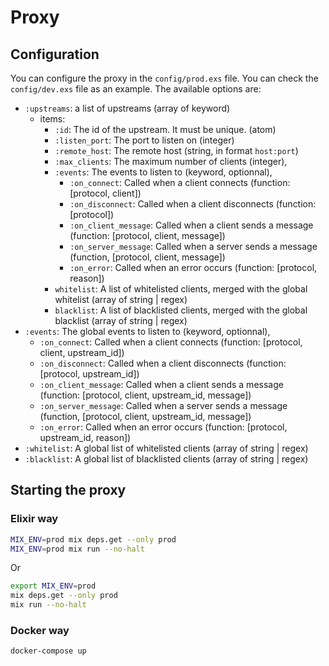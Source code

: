 # Proxy

## Configuration
You can configure the proxy in the `config/prod.exs` file.
You can check the `config/dev.exs` file as an example.
The available options are:

- `:upstreams`: a list of upstreams (array of keyword)
  - items:
    - `:id`: The id of the upstream. It must be unique. (atom)
    - `:listen_port`: The port to listen on (integer)
    - `:remote_host`: The remote host (string, in format `host:port`)
    - `:max_clients`: The maximum number of clients (integer),
    - `:events`: The events to listen to (keyword, optionnal),
      - `:on_connect`: Called when a client connects (function: \[protocol, client])
      - `:on_disconnect`: Called when a client disconnects (function: \[protocol])
      - `:on_client_message`: Called when a client sends a message (function: \[protocol, client, message])
      - `:on_server_message`: Called when a server sends a message (function, \[protocol, client, message])
      - `:on_error`: Called when an error occurs (function: \[protocol, reason])
    - `whitelist`: A list of whitelisted clients, merged with the global whitelist (array of string | regex)
    - `blacklist`: A list of blacklisted clients, merged with the global blacklist (array of string | regex)
- `:events`: The global events to listen to (keyword, optionnal),
  - `:on_connect`: Called when a client connects (function: \[protocol, client, upstream_id])
  - `:on_disconnect`: Called when a client disconnects (function: \[protocol, upstream_id])
  - `:on_client_message`: Called when a client sends a message (function: \[protocol, client, upstream_id, message])
  - `:on_server_message`: Called when a server sends a message (function, \[protocol, client, upstream_id, message])
  - `:on_error`: Called when an error occurs (function: \[protocol, upstream_id, reason])
- `:whitelist`: A global list of whitelisted clients (array of string | regex)
- `:blacklist`: A global list of blacklisted clients (array of string | regex)

## Starting the proxy

### Elixir way
```sh
MIX_ENV=prod mix deps.get --only prod
MIX_ENV=prod mix run --no-halt
```
Or
```sh
export MIX_ENV=prod
mix deps.get --only prod
mix run --no-halt
```

### Docker way
```sh
docker-compose up
```
